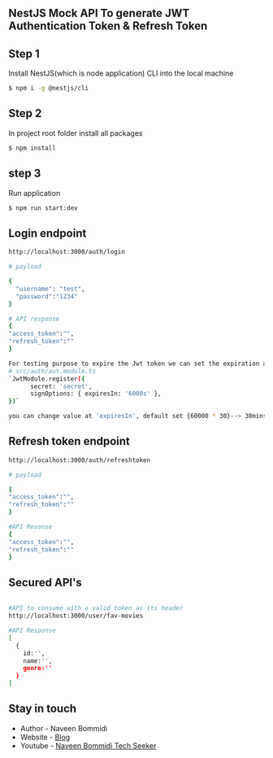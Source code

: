 ## NestJS Mock API To generate JWT Authentication Token & Refresh Token

## Step 1
Install NestJS(which is node application) CLI into the local machine

```bash
$ npm i -g @nestjs/cli

```

## Step 2
In project root folder install all packages

```bash
$ npm install
```

## step 3
Run application

```bash
$ npm run start:dev
```

## Login endpoint
```bash
http://localhost:3000/auth/login

# payload

{
  "username": "test",
  "password":"1234"
}

# API response
{
"access_token":"",
"refresh_token":""
}

For testing purpose to expire the Jwt token we can set the expiration at
# src/auth/aut.module.ts
`JwtModule.register({
      secret: 'secret',
      signOptions: { expiresIn: '6000s' },
})`

you can change value at 'expiresIn', default set {60000 * 30}--> 30mins

```

## Refresh token endpoint
```bash
http://localhost:3000/auth/refreshtoken

# payload

{
"access_token":"",
"refresh_token":""
}

#API Resonse
{
"access_token":"",
"refresh_token":""
}

```

## Secured API's
```bash

#API to consume with a valid token as its header
http://localhost:3000/user/fav-movies

#API Response
[
  {
    id:'',
    name:'',
    genre:''
  }
]

```


## Stay in touch

- Author - Naveen Bommidi
- Website - [Blog](https://learmoreseekmore.com/)
- Youtube  - [Naveen Bommidi Tech Seeker](https://www.youtube.com/c/NaveenTechSeeker)

